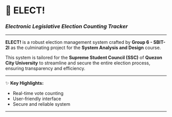 # 🚀 ELECT!  
### *Electronic Legislative Election Counting Tracker*

---

**ELECT!** is a robust election management system crafted by **Group 6 - SBIT-2I** as the culminating project for the **System Analysis and Design** course.

This system is tailored for the **Supreme Student Council (SSC)** of **Quezon City University** to streamline and secure the entire election process, ensuring transparency and efficiency.

---

✨ **Key Highlights:**  
- Real-time vote counting  
- User-friendly interface  
- Secure and reliable system  

---
